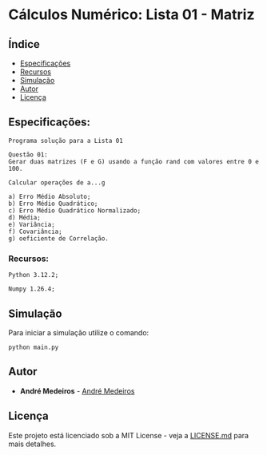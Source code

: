 # Cálculos Numérico: Lista 01 - Matriz

## Índice
- [Especificações](#Especificacoes)
- [Recursos](#Recursos)
- [Simulação](#Simulação)
- [Autor](#Autor)
- [Licença](#Licença)

## Especificações:

```
Programa solução para a Lista 01 

Questão 01:
Gerar duas matrizes (F e G) usando a função rand com valores entre 0 e 100.

Calcular operações de a...g

a) Erro Médio Absoluto;
b) Erro Médio Quadrático;
c) Erro Médio Quadrático Normalizado;
d) Média;
e) Variância;
f) Covariância;
g) oeficiente de Correlação.

```

### Recursos:

```
Python 3.12.2;

Numpy 1.26.4;
```

## Simulação

Para iniciar a simulação utilize o comando:

```
python main.py
```

## Autor

* **André Medeiros** - [André Medeiros](https://github.com/andreemedeiros)

## Licença

Este projeto está licenciado sob a MIT License - veja a [LICENSE.md](LICENSE.md) para mais detalhes.
